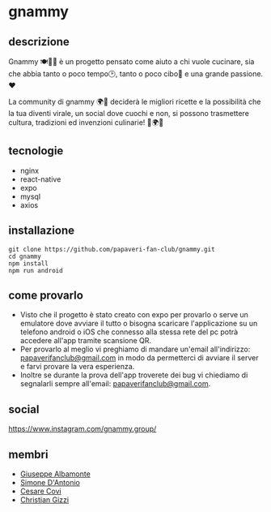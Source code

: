 # gnammy
## descrizione
Gnammy 🍽️👨‍🍳 è un progetto pensato come aiuto a chi vuole cucinare, sia che abbia tanto o poco tempo🕑,
tanto o poco cibo🍅 e una grande passione.❤️ 

La community di gnammy 🌍👥 deciderà le migliori ricette e la possibilità che la tua diventi virale, un social dove cuochi e non, si possono trasmettere cultura, tradizioni ed invenzioni culinarie! 🌟🌍💡

## tecnologie
* nginx
* react-native
* expo
* mysql
* axios

## installazione
```
git clone https://github.com/papaveri-fan-club/gnammy.git
cd gnammy
npm install
npm run android
```

## come provarlo
* Visto che il progetto è stato creato con expo per provarlo o serve un emulatore dove avviare il tutto o bisogna scaricare l'applicazione su un telefono android o iOS che connesso alla stessa rete del pc potrà accedere all'app tramite scansione QR.
* Per provarlo al meglio vi preghiamo di mandare un'email all'indirizzo: papaverifanclub@gmail.com in modo da permetterci di avviare il server e farvi provare la vera esperienza.
* Inoltre se durante la prova dell'app troverete dei bug vi chiediamo di segnalarli sempre all'email: papaverifanclub@gmail.com.

## social
https://www.instagram.com/gnammy.group/
## membri
* [Giuseppe Albamonte](https://github.com/6Bello)
* [Simone D'Antonio](https://github.com/simoodantonio)
* [Cesare Covi](https://github.com/BiscoSwag)
* [Christian Gizzi](https://github.com/MrRoboT206)
